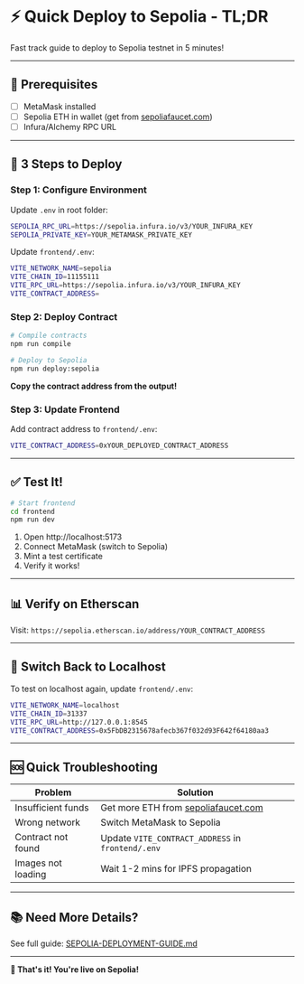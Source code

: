 # ⚡ Quick Deploy to Sepolia - TL;DR

Fast track guide to deploy to Sepolia testnet in 5 minutes!

---

## 🎯 Prerequisites

- [ ] MetaMask installed
- [ ] Sepolia ETH in wallet (get from [sepoliafaucet.com](https://sepoliafaucet.com))
- [ ] Infura/Alchemy RPC URL

---

## 🚀 3 Steps to Deploy

### Step 1: Configure Environment

Update `.env` in root folder:
```bash
SEPOLIA_RPC_URL=https://sepolia.infura.io/v3/YOUR_INFURA_KEY
SEPOLIA_PRIVATE_KEY=YOUR_METAMASK_PRIVATE_KEY
```

Update `frontend/.env`:
```bash
VITE_NETWORK_NAME=sepolia
VITE_CHAIN_ID=11155111
VITE_RPC_URL=https://sepolia.infura.io/v3/YOUR_INFURA_KEY
VITE_CONTRACT_ADDRESS=
```

### Step 2: Deploy Contract

```bash
# Compile contracts
npm run compile

# Deploy to Sepolia
npm run deploy:sepolia
```

**Copy the contract address from the output!**

### Step 3: Update Frontend

Add contract address to `frontend/.env`:
```bash
VITE_CONTRACT_ADDRESS=0xYOUR_DEPLOYED_CONTRACT_ADDRESS
```

---

## ✅ Test It!

```bash
# Start frontend
cd frontend
npm run dev
```

1. Open http://localhost:5173
2. Connect MetaMask (switch to Sepolia)
3. Mint a test certificate
4. Verify it works!

---

## 📊 Verify on Etherscan

Visit: `https://sepolia.etherscan.io/address/YOUR_CONTRACT_ADDRESS`

---

## 🔄 Switch Back to Localhost

To test on localhost again, update `frontend/.env`:

```bash
VITE_NETWORK_NAME=localhost
VITE_CHAIN_ID=31337
VITE_RPC_URL=http://127.0.0.1:8545
VITE_CONTRACT_ADDRESS=0x5FbDB2315678afecb367f032d93F642f64180aa3
```

---

## 🆘 Quick Troubleshooting

| Problem | Solution |
|---------|----------|
| Insufficient funds | Get more ETH from [sepoliafaucet.com](https://sepoliafaucet.com) |
| Wrong network | Switch MetaMask to Sepolia |
| Contract not found | Update `VITE_CONTRACT_ADDRESS` in `frontend/.env` |
| Images not loading | Wait 1-2 mins for IPFS propagation |

---

## 📚 Need More Details?

See full guide: [SEPOLIA-DEPLOYMENT-GUIDE.md](./SEPOLIA-DEPLOYMENT-GUIDE.md)

---

**🎉 That's it! You're live on Sepolia!**
